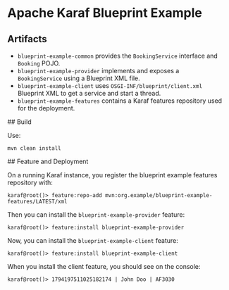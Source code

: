 # Apache Karaf Blueprint Example

## Artifacts

* `blueprint-example-common` provides the `BookingService` interface and `Booking` POJO.
* `blueprint-example-provider` implements and exposes a `BookingService` using a Blueprint XML file.
* `blueprint-example-client` uses `OSGI-INF/blueprint/client.xml` Blueprint XML to get a service and start a thread.
* `blueprint-example-features` contains a Karaf features repository used for the deployment.

## Build

Use:

```
mvn clean install
```

## Feature and Deployment

On a running Karaf instance, you register the blueprint example features repository with:

```
karaf@root()> feature:repo-add mvn:org.example/blueprint-example-features/LATEST/xml
```

Then you can install the `blueprint-example-provider` feature:

```
karaf@root()> feature:install blueprint-example-provider
```

Now, you can install the `blueprint-example-client` feature:

```
karaf@root()> feature:install blueprint-example-client
```

When you install the client feature, you should see on the console:

```
karaf@root()> 1794197511025182174 | John Doo | AF3030
```

